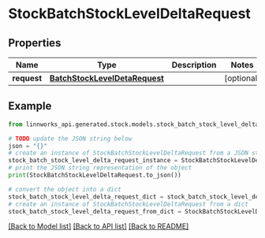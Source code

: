 # StockBatchStockLevelDeltaRequest


## Properties

Name | Type | Description | Notes
------------ | ------------- | ------------- | -------------
**request** | [**BatchStockLevelDetaRequest**](BatchStockLevelDetaRequest.md) |  | [optional] 

## Example

```python
from linnworks_api.generated.stock.models.stock_batch_stock_level_delta_request import StockBatchStockLevelDeltaRequest

# TODO update the JSON string below
json = "{}"
# create an instance of StockBatchStockLevelDeltaRequest from a JSON string
stock_batch_stock_level_delta_request_instance = StockBatchStockLevelDeltaRequest.from_json(json)
# print the JSON string representation of the object
print(StockBatchStockLevelDeltaRequest.to_json())

# convert the object into a dict
stock_batch_stock_level_delta_request_dict = stock_batch_stock_level_delta_request_instance.to_dict()
# create an instance of StockBatchStockLevelDeltaRequest from a dict
stock_batch_stock_level_delta_request_from_dict = StockBatchStockLevelDeltaRequest.from_dict(stock_batch_stock_level_delta_request_dict)
```
[[Back to Model list]](../README.md#documentation-for-models) [[Back to API list]](../README.md#documentation-for-api-endpoints) [[Back to README]](../README.md)


